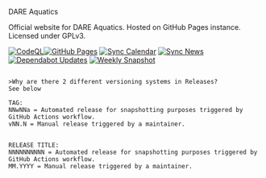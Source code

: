 DARE Aquatics 

Official website for DARE Aquatics. Hosted on GitHub Pages instance. Licensed under GPLv3.

[![CodeQL](https://github.com/dareaquatics/dare-website/actions/workflows/github-code-scanning/codeql/badge.svg)](https://github.com/dareaquatics/dare-website/actions/workflows/github-code-scanning/codeql)[![GitHub Pages](https://github.com/dareaquatics/dare-website/actions/workflows/pages/pages-build-deployment/badge.svg)](https://github.com/dareaquatics/dare-website/actions/workflows/pages/pages-build-deployment)
[![Sync Calendar](https://github.com/dareaquatics/dare-website/actions/workflows/calendarSyncHandler.yaml/badge.svg)](https://github.com/dareaquatics/dare-website/actions/workflows/calendarSyncHandler.yaml)
[![Sync News](https://github.com/dareaquatics/dare-website/actions/workflows/newsSyncHandler.yaml/badge.svg)](https://github.com/dareaquatics/dare-website/actions/workflows/newsSyncHandler.yaml)
[![Dependabot Updates](https://github.com/dareaquatics/dare-website/actions/workflows/dependabot/dependabot-updates/badge.svg)](https://github.com/dareaquatics/dare-website/actions/workflows/dependabot/dependabot-updates)
[![Weekly Snapshot](https://github.com/dareaquatics/dare-website/actions/workflows/snapshot.yaml/badge.svg)](https://github.com/dareaquatics/dare-website/actions/workflows/snapshot.yaml)


```

>Why are there 2 different versioning systems in Releases?
See below 

TAG:
NNwNNa = Automated release for snapshotting purposes triggered by GitHub Actions workflow.
vNN.N = Manual release triggered by a maintainer.


RELEASE TITLE:
NNNNNNNNNN = Automated release for snapshotting purposes triggered by GitHub Actions workflow.
MM.YYYY = Manual release triggered by a maintainer.
```
